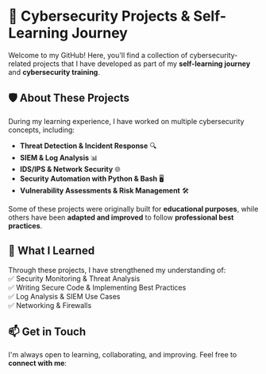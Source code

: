 # 🔐 Cybersecurity Projects & Self-Learning Journey  

Welcome to my GitHub! Here, you'll find a collection of cybersecurity-related projects that I have developed as part of my **self-learning journey** and **cybersecurity training**.  

## 🛡 About These Projects  
During my learning experience, I have worked on multiple cybersecurity concepts, including:  
- **Threat Detection & Incident Response** 🔍  
- **SIEM & Log Analysis** 📊  
- **IDS/IPS & Network Security** 🌐  
- **Security Automation with Python & Bash** 🖥  
- **Vulnerability Assessments & Risk Management** 🛠  

Some of these projects were originally built for **educational purposes**, while others have been **adapted and improved** to follow **professional best practices**.

## 📖 What I Learned  
Through these projects, I have strengthened my understanding of:  
✅ Security Monitoring & Threat Analysis  
✅ Writing Secure Code & Implementing Best Practices  
✅ Log Analysis & SIEM Use Cases  
✅ Networking & Firewalls  

## 📫 Get in Touch  
I'm always open to learning, collaborating, and improving. Feel free to **connect with me**:
